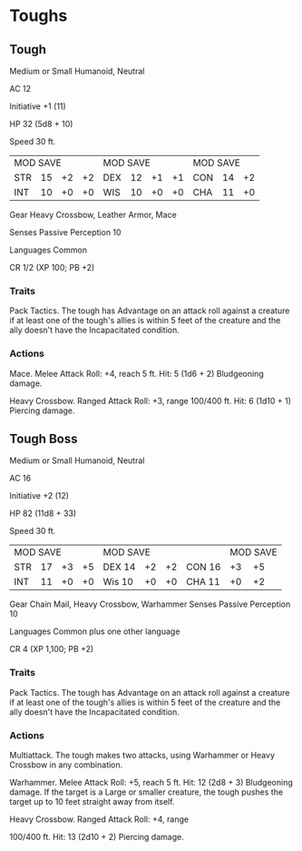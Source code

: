 # Toughs

## Tough

Medium or Small Humanoid, Neutral

AC 12

Initiative +1 (11)

HP 32 (5d8 + 10)

Speed 30 ft.

<table><tr><td colspan="4">MOD SAVE</td><td colspan="4">MOD SAVE</td><td colspan="3">MOD SAVE</td></tr><tr><td>STR</td><td>15</td><td>+2</td><td>+2</td><td>DEX</td><td>12</td><td>+1</td><td>+1</td><td>CON</td><td>14</td><td>+2</td></tr><tr><td>INT</td><td>10</td><td>+0</td><td>+0</td><td>WIS</td><td>10</td><td>+0</td><td>+0</td><td>CHA</td><td>11</td><td>+0</td></tr></table>

Gear Heavy Crossbow, Leather Armor, Mace

Senses Passive Perception 10

Languages Common

CR 1/2 (XP 100; PB +2)

### Traits

Pack Tactics. The tough has Advantage on an attack roll against a creature if at least one of the tough's allies is within 5 feet of the creature and the ally doesn't have the Incapacitated condition.

### Actions

Mace. Melee Attack Roll: +4, reach 5 ft. Hit: 5 (1d6 + 2) Bludgeoning damage.

Heavy Crossbow. Ranged Attack Roll: +3, range 100/400 ft. Hit: 6 (1d10 + 1) Piercing damage.

## Tough Boss

Medium or Small Humanoid, Neutral

AC 16

Initiative +2 (12)

HP 82 (11d8 + 33)

Speed 30 ft.

<table><tr><td colspan="4">MOD SAVE</td><td colspan="4">MOD SAVE</td><td colspan="3">MOD SAVE</td></tr><tr><td>STR</td><td>17</td><td>+3</td><td>+5</td><td>DEX 14</td><td>+2</td><td>+2</td><td>CON 16</td><td>+3</td><td>+5</td><td></td></tr><tr><td>INT</td><td>11</td><td>+0</td><td>+0</td><td>Wis 10</td><td>+0</td><td>+0</td><td>CHA 11</td><td>+0</td><td>+2</td><td></td></tr></table>

Gear Chain Mail, Heavy Crossbow, Warhammer Senses Passive Perception 10

Languages Common plus one other language

CR 4 (XP 1,100; PB +2)

### Traits

Pack Tactics. The tough has Advantage on an attack roll against a creature if at least one of the tough's allies is within 5 feet of the creature and the ally doesn't have the Incapacitated condition.

### Actions

Multiattack. The tough makes two attacks, using Warhammer or Heavy Crossbow in any combination.

Warhammer. Melee Attack Roll: +5, reach 5 ft. Hit: 12 (2d8 + 3) Bludgeoning damage. If the target is a Large or smaller creature, the tough pushes the target up to 10 feet straight away from itself.

Heavy Crossbow. Ranged Attack Roll: +4, range

100/400 ft. Hit: 13 (2d10 + 2) Piercing damage.
